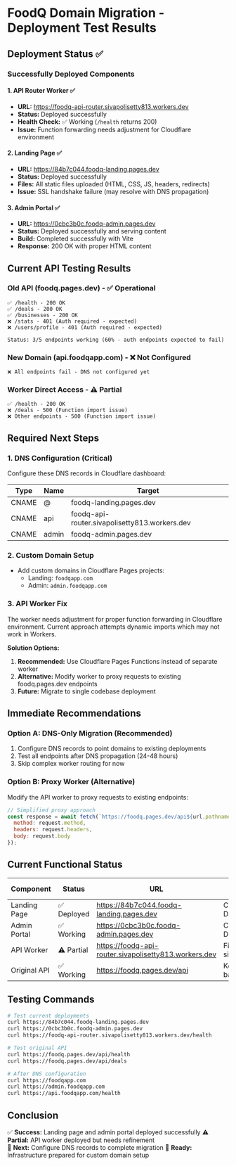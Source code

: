 # FoodQ Domain Migration - Deployment Test Results

## Deployment Status ✅

### Successfully Deployed Components

#### 1. API Router Worker ✅
- **URL:** https://foodq-api-router.sivapolisetty813.workers.dev
- **Status:** Deployed successfully
- **Health Check:** ✅ Working (`/health` returns 200)
- **Issue:** Function forwarding needs adjustment for Cloudflare environment

#### 2. Landing Page ✅
- **URL:** https://84b7c044.foodq-landing.pages.dev
- **Status:** Deployed successfully
- **Files:** All static files uploaded (HTML, CSS, JS, headers, redirects)
- **Issue:** SSL handshake failure (may resolve with DNS propagation)

#### 3. Admin Portal ✅
- **URL:** https://0cbc3b0c.foodq-admin.pages.dev
- **Status:** Deployed successfully and serving content
- **Build:** Completed successfully with Vite
- **Response:** 200 OK with proper HTML content

## Current API Testing Results

### Old API (foodq.pages.dev) - ✅ Operational
```
✅ /health - 200 OK
✅ /deals - 200 OK  
✅ /businesses - 200 OK
❌ /stats - 401 (Auth required - expected)
❌ /users/profile - 401 (Auth required - expected)

Status: 3/5 endpoints working (60% - auth endpoints expected to fail)
```

### New Domain (api.foodqapp.com) - ❌ Not Configured
```
❌ All endpoints fail - DNS not configured yet
```

### Worker Direct Access - ⚠️ Partial
```
✅ /health - 200 OK
❌ /deals - 500 (Function import issue)
❌ Other endpoints - 500 (Function import issue)
```

## Required Next Steps

### 1. DNS Configuration (Critical)
Configure these DNS records in Cloudflare dashboard:

| Type  | Name  | Target                                     |
|-------|-------|--------------------------------------------|
| CNAME | @     | foodq-landing.pages.dev                   |
| CNAME | api   | foodq-api-router.sivapolisetty813.workers.dev |
| CNAME | admin | foodq-admin.pages.dev                     |

### 2. Custom Domain Setup
- Add custom domains in Cloudflare Pages projects:
  - Landing: `foodqapp.com`
  - Admin: `admin.foodqapp.com`

### 3. API Worker Fix
The worker needs adjustment for proper function forwarding in Cloudflare environment. Current approach attempts dynamic imports which may not work in Workers.

**Solution Options:**
1. **Recommended:** Use Cloudflare Pages Functions instead of separate worker
2. **Alternative:** Modify worker to proxy requests to existing foodq.pages.dev endpoints
3. **Future:** Migrate to single codebase deployment

## Immediate Recommendations

### Option A: DNS-Only Migration (Recommended)
1. Configure DNS records to point domains to existing deployments
2. Test all endpoints after DNS propagation (24-48 hours)
3. Skip complex worker routing for now

### Option B: Proxy Worker (Alternative)
Modify the API worker to proxy requests to existing endpoints:
```javascript
// Simplified proxy approach
const response = await fetch(`https://foodq.pages.dev/api${url.pathname}${url.search}`, {
  method: request.method,
  headers: request.headers,
  body: request.body
});
```

## Current Functional Status

| Component | Status | URL | Next Action |
|-----------|--------|-----|-------------|
| Landing Page | ✅ Deployed | https://84b7c044.foodq-landing.pages.dev | Configure DNS |
| Admin Portal | ✅ Working | https://0cbc3b0c.foodq-admin.pages.dev | Configure DNS |
| API Worker | ⚠️ Partial | https://foodq-api-router.sivapolisetty813.workers.dev | Fix or simplify |
| Original API | ✅ Working | https://foodq.pages.dev/api | Keep as backup |

## Testing Commands

```bash
# Test current deployments
curl https://84b7c044.foodq-landing.pages.dev
curl https://0cbc3b0c.foodq-admin.pages.dev
curl https://foodq-api-router.sivapolisetty813.workers.dev/health

# Test original API
curl https://foodq.pages.dev/api/health
curl https://foodq.pages.dev/api/deals

# After DNS configuration
curl https://foodqapp.com
curl https://admin.foodqapp.com
curl https://api.foodqapp.com/health
```

## Conclusion

✅ **Success:** Landing page and admin portal deployed successfully
⚠️ **Partial:** API worker deployed but needs refinement  
🔄 **Next:** Configure DNS records to complete migration
🚀 **Ready:** Infrastructure prepared for custom domain setup